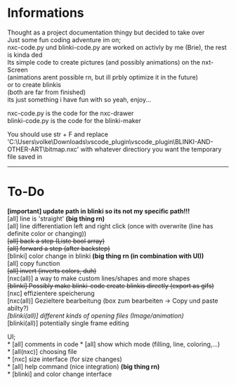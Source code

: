 # Informations
Thought as a project documentation thingy but decided to take over  
Just some fun coding adventure im on;  
nxc-code.py und blinki-code.py are worked on activly by me (Brie), the rest is kinda ded  
Its simple code to create pictures (and possibly animations) on the nxt-Screen  
(animations arent possible rn, but ill prbly optimize it in the future)  
or to create blinkis  
(both are far from finished)  
its just something i have fun with so yeah, enjoy...  

nxc-code.py is the code for the nxc-drawer  
blinki-code.py is the code for the blinki-maker  
  
You should use str + F and replace 'C:\\Users\\volke\\Downloads\\vscode_plugin\\vscode_plugin\\BLINKI-AND-OTHER-ART\\bitmap.nxc' with whatever directiory you want the temporary file saved in  
  
---
# To-Do
**[important] update path in blinki so its not my specific path!!!**  
[all] line is 'straight'  **(big thing rn)**  
[all] line differentiation left and right click (once with overwrite (line has definite color or changing))  
~~[all] back a step (Liste bool array)~~  
~~[all] forward a step (after backstep)~~  
[blinki] color change in blinki  **(big thing rn (in combination with UI))**  
[all] copy function  
~~[all] invert (inverts colors, duh)~~  
[nxc(all)] a way to make custom lines/shapes and more shapes  
~~[blinki] Possibly make blinki-code create blinkis directly (export as gifs)~~  
[nxc] effizientere speicherung  
[nxc(all)] Gezieltere bearbeitung (box zum bearbeiten -> Copy und paste abilty?)  
*[blinki(all)] different kinds of opening files (Image/animation)*  
[blinki(all)] potentially single frame editing  

UI;  
    * [all] comments in code
    * [all] show which mode (filling, line, coloring,...)  
    * [all(nxc)] choosing file  
    * [nxc] size interface (for size changes)  
    * [all] help command (nice integration)  **(big thing rn)**  
    * [blinki] and color change interface  
